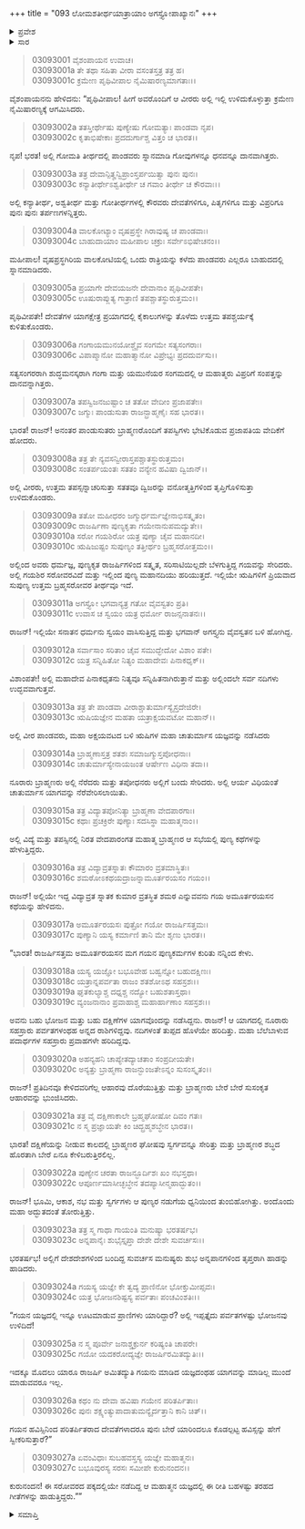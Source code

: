 +++
title = "093 ಲೋಮಶತೀರ್ಥಯಾತ್ರಾಯಾಂ ಅಗಸ್ತ್ಯೋಪಾಖ್ಯಾನಃ"
+++

<details><summary>ಪ್ರವೇಶ</summary>


।।   ಓಂ ಓಂ ನಮೋ ನಾರಾಯಣಾಯ।।   ಶ್ರೀ ವೇದವ್ಯಾಸಾಯ ನಮಃ ।।

ಶ್ರೀ ಕೃಷ್ಣದ್ವೈಪಾಯನ ವೇದವ್ಯಾಸ ವಿರಚಿತ  

**ಶ್ರೀ ಮಹಾಭಾರತ**

**ಆರಣ್ಯಕ ಪರ್ವ**

**ತೀರ್ಥಯಾತ್ರಾ ಪರ್ವ**

**ಅಧ್ಯಾಯ 93**

</details>


<details><summary>ಸಾರ</summary>

ಪಾಂಡವರು ನೈಮಿಷಾರಣ್ಯಕ್ಕೆ ಹೋದುದು (1-27).

</details>


> 03093001 ವೈಶಂಪಾಯನ ಉವಾಚ।  
03093001a ತೇ ತಥಾ ಸಹಿತಾ ವೀರಾ ವಸಂತಸ್ತತ್ರ ತತ್ರ ಹ।  
03093001c ಕ್ರಮೇಣ ಪೃಥಿವೀಪಾಲ ನೈಮಿಷಾರಣ್ಯಮಾಗತಾಃ।।

ವೈಶಂಪಾಯನನು ಹೇಳಿದನು: “ಪೃಥಿವೀಪಾಲ! ಹೀಗೆ ಅವರೊಂದಿಗೆ ಆ ವೀರರು ಅಲ್ಲಿ ಇಲ್ಲಿ ಉಳಿದುಕೊಳ್ಳುತ್ತಾ ಕ್ರಮೇಣ ನೈಮಿಷಾರಣ್ಯಕ್ಕೆ ಆಗಮಿಸಿದರು.

> 03093002a ತತಸ್ತೀರ್ಥೇಷು ಪುಣ್ಯೇಷು ಗೋಮತ್ಯಾಃ ಪಾಂಡವಾ ನೃಪ।  
03093002c ಕೃತಾಭಿಷೇಕಾಃ ಪ್ರದದುರ್ಗಾಶ್ಚ ವಿತ್ತಂ ಚ ಭಾರತ।।

ನೃಪ! ಭರತ! ಅಲ್ಲಿ ಗೋಮತಿ ತೀರ್ಥದಲ್ಲಿ ಪಾಂಡವರು ಸ್ನಾನಮಾಡಿ ಗೋವುಗಳನ್ನೂ ಧನವನ್ನೂ ದಾನವಾಗಿತ್ತರು.

> 03093003a ತತ್ರ ದೇವಾನ್ಪಿತೄನ್ವಿಪ್ರಾಂಸ್ತರ್ಪಯಿತ್ವಾ ಪುನಃ ಪುನಃ।  
03093003c ಕನ್ಯಾತೀರ್ಥೇಽಶ್ವತೀರ್ಥೇ ಚ ಗವಾಂ ತೀರ್ಥೇ ಚ ಕೌರವಾಃ।।

ಅಲ್ಲಿ ಕನ್ಯಾತೀರ್ಥ, ಅಶ್ವತೀರ್ಥ ಮತ್ತು ಗೋತೀರ್ಥಗಳಲ್ಲಿ ಕೌರವರು ದೇವತೆಗಳಿಗೂ, ಪಿತೃಗಳಿಗೂ ಮತ್ತು ವಿಪ್ರರಿಗೂ ಪುನಃ ಪುನಃ ತರ್ಪಣಗಳನ್ನಿತ್ತರು.

> 03093004a ವಾಲಕೋಟ್ಯಾಂ ವೃಷಪ್ರಸ್ಥೇ ಗಿರಾವುಷ್ಯ ಚ ಪಾಂಡವಾಃ।  
03093004c ಬಾಹುದಾಯಾಂ ಮಹೀಪಾಲ ಚಕ್ರುಃ ಸರ್ವೇಽಭಿಷೇಚನಂ।।

ಮಹೀಪಾಲ! ವೃಷಪ್ರಸ್ಥಗಿರಿಯ ವಾಲಕೋಟಿಯಲ್ಲಿ ಒಂದು ರಾತ್ರಿಯನ್ನು ಕಳೆದು ಪಾಂಡವರು ಎಲ್ಲರೂ ಬಾಹುದದಲ್ಲಿ ಸ್ನಾನಮಾಡಿದರು.

> 03093005a ಪ್ರಯಾಗೇ ದೇವಯಜನೇ ದೇವಾನಾಂ ಪೃಥಿವೀಪತೇ।  
03093005c ಊಷುರಾಪ್ಲುತ್ಯ ಗಾತ್ರಾಣಿ ತಪಶ್ಚಾತಸ್ಥುರುತ್ತಮಂ।।

ಪೃಥಿವೀಪತೇ! ದೇವತೆಗಳ ಯಾಗಕ್ಷೇತ್ರ ಪ್ರಯಾಗದಲ್ಲಿ ಕೈಕಾಲುಗಳನ್ನು ತೊಳೆದು ಉತ್ತಮ ತಪಶ್ಚರ್ಯಕ್ಕೆ ಕುಳಿತುಕೊಂಡರು.

> 03093006a ಗಂಗಾಯಮುನಯೋಶ್ಚೈವ ಸಂಗಮೇ ಸತ್ಯಸಂಗರಾಃ।   
03093006c ವಿಪಾಪ್ಮಾನೋ ಮಹಾತ್ಮಾನೋ ವಿಪ್ರೇಭ್ಯಃ ಪ್ರದದುರ್ವಸು।।

ಸತ್ಯಸಂಗರರಾಗಿ ಶುದ್ಧಮನಸ್ಕರಾಗಿ ಗಂಗಾ ಮತ್ತು ಯಮುನೆಯರ ಸಂಗಮದಲ್ಲಿ ಆ ಮಹಾತ್ಮರು ವಿಪ್ರರಿಗೆ ಸಂಪತ್ತನ್ನು ದಾನವನ್ನಾಗಿತ್ತರು.

> 03093007a ತಪಸ್ವಿಜನಜುಷ್ಟಾಂ ಚ ತತೋ ವೇದೀಂ ಪ್ರಜಾಪತೇಃ।  
03093007c ಜಗ್ಮುಃ ಪಾಂಡುಸುತಾ ರಾಜನ್ಬ್ರಾಹ್ಮಣೈಃ ಸಹ ಭಾರತ।।

ಭಾರತ! ರಾಜನ್! ಅನಂತರ ಪಾಂಡುಸುತರು ಬ್ರಾಹ್ಮಣರೊಂದಿಗೆ ತಪಸ್ವಿಗಳು ಭೇಟಿಕೊಡುವ ಪ್ರಜಾಪತಿಯ ವೇದಿಕೆಗೆ ಹೋದರು.

> 03093008a ತತ್ರ ತೇ ನ್ಯವಸನ್ವೀರಾಸ್ತಪಶ್ಚಾತಸ್ಥುರುತ್ತಮಂ।  
03093008c ಸಂತರ್ಪಯಂತಃ ಸತತಂ ವನ್ಯೇನ ಹವಿಷಾ ದ್ವಿಜಾನ್।।

ಅಲ್ಲಿ ವೀರರು, ಉತ್ತಮ ತಪಸ್ಸನ್ನಾಚರಿಸುತ್ತಾ ಸತತವೂ ದ್ವಿಜರನ್ನು ವನೋತ್ಮತ್ತಿಗಳಿಂದ ತೃಪ್ತಿಗೊಳಿಸುತ್ತಾ ಉಳಿದುಕೊಂಡರು.

> 03093009a ತತೋ ಮಹೀಧರಂ ಜಗ್ಮುರ್ಧರ್ಮಜ್ಞೇನಾಭಿಸತ್ಕೃತಂ।   
03093009c ರಾಜರ್ಷಿಣಾ ಪುಣ್ಯಕೃತಾ ಗಯೇನಾನುಪಮದ್ಯುತೇ।।  
03093010a ಸರೋ ಗಯಶಿರೋ ಯತ್ರ ಪುಣ್ಯಾ ಚೈವ ಮಹಾನದೀ।  
03093010c ಋಷಿಜುಷ್ಟಂ ಸುಪುಣ್ಯಂ ತತ್ತೀರ್ಥಂ ಬ್ರಹ್ಮಸರೋತ್ತಮಂ।।

ಅಲ್ಲಿಂದ ಅವರು ಧರ್ಮಜ್ಞ, ಪುಣ್ಯಕೃತ ರಾಜರ್ಷಿಗಳಿಂದ ಸತ್ಕೃತ, ಸರಿಸಾಟಿಯಿಲ್ಲದೇ ಬೆಳಗುತ್ತಿದ್ದ ಗಯವನ್ನು ಸೇರಿದರು. ಅಲ್ಲಿ ಗಯಶಿರ ಸರೋವರವಿದೆ ಮತ್ತು ಇಲ್ಲಿಂದ ಪುಣ್ಯ ಮಹಾನದಿಯು ಹರಿಯುತ್ತದೆ. ಇಲ್ಲಿಯೇ ಋಷಿಗಳಿಗೆ ಪ್ರಿಯವಾದ ಸುಪುಣ್ಯ ಉತ್ತಮ ಬ್ರಹ್ಮಸರೋವರ ತೀರ್ಥವೂ ಇದೆ.

> 03093011a ಅಗಸ್ತ್ಯೋ ಭಗವಾನ್ಯತ್ರ ಗತೋ ವೈವಸ್ವತಂ ಪ್ರತಿ।  
03093011c ಉವಾಸ ಚ ಸ್ವಯಂ ಯತ್ರ ಧರ್ಮೋ ರಾಜನ್ಸನಾತನಃ।।

ರಾಜನ್! ಇಲ್ಲಿಯೇ ಸನಾತನ ಧರ್ಮನು ಸ್ವಯಂ ವಾಸಿಸುತ್ತಿದ್ದ ಮತ್ತು ಭಗವಾನ್ ಅಗಸ್ತ್ಯನು ವೈವಸ್ವತನ ಬಳಿ ಹೋಗಿದ್ದ.

> 03093012a ಸರ್ವಾಸಾಂ ಸರಿತಾಂ ಚೈವ ಸಮುದ್ಭೇದೋ ವಿಶಾಂ ಪತೇ।  
03093012c ಯತ್ರ ಸನ್ನಿಹಿತೋ ನಿತ್ಯಂ ಮಹಾದೇವಃ ಪಿನಾಕಧೃಕ್।।

ವಿಶಾಂಪತೇ! ಅಲ್ಲಿ ಮಹಾದೇವ ಪಿನಾಕಧೃತನು ನಿತ್ಯವೂ ಸನ್ನಿಹಿತನಾಗಿರುತ್ತಾನೆ ಮತ್ತು ಅಲ್ಲಿಂದಲೇ ಸರ್ವ ನದಿಗಳು ಉದ್ಭವವಾಗುತ್ತವೆ.

> 03093013a ತತ್ರ ತೇ ಪಾಂಡವಾ ವೀರಾಶ್ಚಾತುರ್ಮಾಸ್ಯೈಸ್ತದೇಜಿರೇ।  
03093013c ಋಷಿಯಜ್ಞೇನ ಮಹತಾ ಯತ್ರಾಕ್ಷಯವಟೋ ಮಹಾನ್।।

ಅಲ್ಲಿ ವೀರ ಪಾಂಡವರು, ಮಹಾ ಅಕ್ಷಯವಟದ ಬಳಿ ಋಷಿಗಳ ಮಹಾ ಚಾತುರ್ಮಾಸ ಯಜ್ಞವನ್ನು ನಡೆಸಿದರು

> 03093014a ಬ್ರಾಹ್ಮಣಾಸ್ತತ್ರ ಶತಶಃ ಸಮಾಜಗ್ಮುಸ್ತಪೋಧನಾಃ।  
03093014c ಚಾತುರ್ಮಾಸ್ಯೇನಾಯಜಂತ ಆರ್ಷೇಣ ವಿಧಿನಾ ತದಾ।।

ನೂರಾರು ಬ್ರಾಹ್ಮಣರು ಅಲ್ಲಿ ನೆರೆದರು ಮತ್ತು ತಪೋಧನರು ಅಲ್ಲಿಗೆ ಬಂದು ಸೇರಿದರು. ಅಲ್ಲಿ ಆರ್ಯ ವಿಧಿಯಂತೆ ಚಾತುರ್ಮಾಸ ಯಾಗವನ್ನು ನೆರೆವೇರಿಸಲಾಯಿತು.

> 03093015a ತತ್ರ ವಿದ್ಯಾತಪೋನಿತ್ಯಾ ಬ್ರಾಹ್ಮಣಾ ವೇದಪಾರಗಾಃ।  
03093015c ಕಥಾಃ ಪ್ರಚಕ್ರಿರೇ ಪುಣ್ಯಾಃ ಸದಸಿಸ್ಥಾ ಮಹಾತ್ಮನಾಂ।।

ಅಲ್ಲಿ ವಿದ್ಯೆ ಮತ್ತು ತಪಸ್ಸಿನಲ್ಲಿ ನಿರತ ವೇದಪಾರಂಗತ ಮಹಾತ್ಮ ಬ್ರಾಹ್ಮಣರ ಆ ಸಭೆಯಲ್ಲಿ ಪುಣ್ಯ ಕಥೆಗಳನ್ನು ಹೇಳುತ್ತಿದ್ದರು.

> 03093016a ತತ್ರ ವಿದ್ಯಾವ್ರತಸ್ನಾತಃ ಕೌಮಾರಂ ವ್ರತಮಾಸ್ಥಿತಃ।  
03093016c ಶಮಠೋಽಕಥಯದ್ರಾಜನ್ನಾಮೂರ್ತರಯಸಂ ಗಯಂ।।

ರಾಜನ್! ಅಲ್ಲಿಯೇ ಇದ್ದ ವಿದ್ಯಾವ್ರತ ಸ್ನಾತಕ ಕುಮಾರ ವ್ರತಸ್ಥಿತ ಶಮಠ ಎನ್ನುವವನು ಗಯ ಅಮೂರ್ತರಯಸನ ಕಥೆಯನ್ನು ಹೇಳಿದನು.

> 03093017a ಅಮೂರ್ತರಯಸಃ ಪುತ್ರೋ ಗಯೋ ರಾಜರ್ಷಿಸತ್ತಮಃ।  
03093017c ಪುಣ್ಯಾನಿ ಯಸ್ಯ ಕರ್ಮಾಣಿ ತಾನಿ ಮೇ ಶೃಣು ಭಾರತ।।

“ಭಾರತ! ರಾಜರ್ಷಿಸತ್ತಮ ಅಮೂರ್ತರಯಸನ ಮಗ ಗಯನ ಪುಣ್ಯಕರ್ಮಗಳ ಕುರಿತು ನನ್ನಿಂದ ಕೇಳು.

> 03093018a ಯಸ್ಯ ಯಜ್ಞೋ ಬಭೂವೇಹ ಬಹ್ವನ್ನೋ ಬಹುದಕ್ಷಿಣಃ।   
03093018c ಯತ್ರಾನ್ನಪರ್ವತಾ ರಾಜಂ ಶತಶೋಽಥ ಸಹಸ್ರಶಃ।।  
03093019a ಘೃತಕುಲ್ಯಾಶ್ಚ ದಧ್ನಶ್ಚ ನದ್ಯೋ ಬಹುಶತಾಸ್ತಥಾ।  
03093019c ವ್ಯಂಜನಾನಾಂ ಪ್ರವಾಹಾಶ್ಚ ಮಹಾರ್ಹಾಣಾಂ ಸಹಸ್ರಶಃ।।

ಅವನು ಬಹು ಭೋಜನ ಮತ್ತು ಬಹು ದಕ್ಷಿಣೆಗಳ ಯಾಗವೊಂದನ್ನು ನಡೆಸಿದ್ದನು. ರಾಜನ್! ಆ ಯಾಗದಲ್ಲಿ ನೂರಾರು ಸಹಸ್ರಾರು ಪರ್ವತಗಳಂಥಹ ಅನ್ನದ ರಾಶಿಗಳಿದ್ದವು. ನದಿಗಳಂತೆ ತುಪ್ಪದ ಹೊಳೆಯೇ ಹರಿದಿತ್ತು. ಮಹಾ ಬೆಲೆಬಾಳುವ ಪದಾರ್ಥಗಳ ಸಹಸ್ರಾರು ಪ್ರವಾಹಗಳೇ ಹರಿದಿದ್ದವು.

> 03093020a ಅಹನ್ಯಹನಿ ಚಾಪ್ಯೇತದ್ಯಾಚತಾಂ ಸಂಪ್ರದೀಯತೇ।  
03093020c ಅನ್ಯತ್ತು ಬ್ರಾಹ್ಮಣಾ ರಾಜನ್ಭುಂಜತೇಽನ್ನಂ ಸುಸಂಸ್ಕೃತಂ।।

ರಾಜನ್! ಪ್ರತಿದಿನವೂ ಕೇಳಿದವರಿಗೆಲ್ಲ ಆಹಾರವು ದೊರೆಯುತ್ತಿತ್ತು ಮತ್ತು ಬ್ರಾಹ್ಮಣರು ಬೇರೆ ಬೇರೆ ಸುಸಂಕೃತ ಆಹಾರವನ್ನು ಭುಂಜಿಸಿದರು.

> 03093021a ತತ್ರ ವೈ ದಕ್ಷಿಣಾಕಾಲೇ ಬ್ರಹ್ಮಘೋಷೋ ದಿವಂ ಗತಃ।  
03093021c ನ ಸ್ಮ ಪ್ರಜ್ಞಾಯತೇ ಕಿಂ ಚಿದ್ಬ್ರಹ್ಮಶಬ್ಧೇನ ಭಾರತ।।

ಭಾರತ! ದಕ್ಷಿಣೆಯನ್ನು ನೀಡುವ ಕಾಲದಲ್ಲಿ ಬ್ರಾಹ್ಮಣರ ಘೋಷವು ಸ್ವರ್ಗವನ್ನೂ ಸೇರಿತ್ತು ಮತ್ತು ಬ್ರಾಹ್ಮಣರ ಶಬ್ಧದ ಹೊರತಾಗಿ ಬೇರೆ ಏನೂ ಕೇಳಿಬರುತ್ತಿರಲಿಲ್ಲ.

> 03093022a ಪುಣ್ಯೇನ ಚರತಾ ರಾಜನ್ಭೂರ್ದಿಶಃ ಖಂ ನಭಸ್ತಥಾ।  
03093022c ಆಪೂರ್ಣಮಾಸೀಚ್ಛಬ್ಧೇನ ತದಪ್ಯಾಸೀನ್ಮಹಾದ್ಭುತಂ।।

ರಾಜನ್! ಭೂಮಿ, ಆಕಾಶ, ನಭ ಮತ್ತು ಸ್ವರ್ಗಗಳು ಆ ಪುಣ್ಯರ ನಡುಗೆಯ ಧ್ವನಿಯಿಂದ ತುಂಬಿಹೋಗಿತ್ತು. ಅಂದೊಂದು ಮಹಾ ಅದ್ಭುತದಂತೆ ತೋರುತ್ತಿತ್ತು.

> 03093023a ತತ್ರ ಸ್ಮ ಗಾಥಾ ಗಾಯಂತಿ ಮನುಷ್ಯಾ ಭರತರ್ಷಭ।  
03093023c ಅನ್ನಪಾನೈಃ ಶುಭೈಸ್ತೃಪ್ತಾ ದೇಶೇ ದೇಶೇ ಸುವರ್ಚಸಃ।।

ಭರತರ್ಷಭ! ಅಲ್ಲಿಗೆ ದೇಶದೇಶಗಳಿಂದ ಬಂದಿದ್ದ ಸುವರ್ಚಸ ಮನುಷ್ಯರು ಶುಭ ಅನ್ನಪಾನಗಳಿಂದ ತೃಪ್ತರಾಗಿ ಹಾಡನ್ನು ಹಾಡಿದರು.

> 03093024a ಗಯಸ್ಯ ಯಜ್ಞೇ ಕೇ ತ್ವದ್ಯ ಪ್ರಾಣಿನೋ ಭೋಕ್ತುಮೀಪ್ಸವಃ।  
03093024c ಯತ್ರ ಭೋಜನಶಿಷ್ಟಸ್ಯ ಪರ್ವತಾಃ ಪಂಚವಿಂಶತಿಃ।।

“ಗಯನ ಯಜ್ಞದಲ್ಲಿ ಇನ್ನೂ ಊಟಮಾಡುವ ಪ್ರಾಣಿಗಳು ಯಾರಿದ್ದಾರೆ? ಅಲ್ಲಿ ಇಪ್ಪತ್ತೈದು ಪರ್ವತಗಳಷ್ಟು ಭೋಜನವು ಉಳಿದಿದೆ!

> 03093025a ನ ಸ್ಮ ಪೂರ್ವೇ ಜನಾಶ್ಚಕ್ರುರ್ನ ಕರಿಷ್ಯಂತಿ ಚಾಪರೇ।  
03093025c ಗಯೋ ಯದಕರೋದ್ಯಜ್ಞೇ ರಾಜರ್ಷಿರಮಿತದ್ಯುತಿಃ।।

ಇದಕ್ಕೂ ಮೊದಲು ಯಾರೂ ರಾಜರ್ಷಿ ಅಮಿತದ್ಯುತಿ ಗಯನು ಮಾಡಿದ ಯಜ್ಞದಂಥಹ ಯಾಗವನ್ನು ಮಾಡಿಲ್ಲ ಮುಂದೆ ಮಾಡುವವರೂ ಇಲ್ಲ.

> 03093026a ಕಥಂ ನು ದೇವಾ ಹವಿಷಾ ಗಯೇನ ಪರಿತರ್ಪಿತಾಃ।  
03093026c ಪುನಃ ಶಕ್ಷ್ಯಂತ್ಯುಪಾದಾತುಮನ್ಯೈರ್ದತ್ತಾನಿ ಕಾನಿ ಚಿತ್।।

ಗಯನ ಹವಿಸ್ಸಿನಿಂದ ಪರಿತರ್ಪಿತರಾದ ದೇವತೆಗಳಾದರೂ ಪುನಃ ಬೇರೆ ಯಾರಿಂದಲೂ ಕೊಡಲ್ಪಟ್ಟ ಹವಿಸ್ಸನ್ನು ಹೇಗೆ ಸ್ವೀಕರಿಸುತ್ತಾರೆ?”

> 03093027a ಏವಂವಿಧಾಃ ಸುಬಹವಸ್ತಸ್ಯ ಯಜ್ಞೇ ಮಹಾತ್ಮನಃ।  
03093027c ಬಭೂವುರಸ್ಯ ಸರಸಃ ಸಮೀಪೇ ಕುರುನಂದನ।।

ಕುರುನಂದನ! ಈ ಸರೋವರದ ಪಕ್ಕದಲ್ಲಿಯೇ ನಡೆದಿದ್ದ ಆ ಮಹಾತ್ಮನ ಯಜ್ಞದಲ್ಲಿ ಈ ರೀತಿ ಬಹಳಷ್ಟು ತರಹದ ಗೀತೆಗಳನ್ನು ಹಾಡುತ್ತಿದ್ದರು.””

<details><summary>ಸಮಾಪ್ತಿ</summary>


ಇತಿ ಶ್ರೀ ಮಹಾಭಾರತೇ ಆರಣ್ಯಕಪರ್ವಣಿ ತೀರ್ಥಯಾತ್ರಾಪರ್ವಣಿ ಲೋಮಶತೀರ್ಥಯಾತ್ರಾಯಾಂ ಅಗಸ್ತ್ಯೋಪಾಖ್ಯಾನೇ ತ್ರಿನವತಿತಮೋಽಧ್ಯಾಯಃ।  
ಇದು ಮಹಾಭಾರತದ ಆರಣ್ಯಕಪರ್ವದಲ್ಲಿ ತೀರ್ಥಯಾತ್ರಾಪರ್ವದಲ್ಲಿ ಲೋಮಶತೀರ್ಥಯಾತ್ರೆಯಲ್ಲಿ ಅಗಸ್ತ್ಯೋಪಾಖ್ಯಾನದಲ್ಲಿ ತೊಂಭತ್ಮೂರನೆಯ ಅಧ್ಯಾಯವು.



</details>
